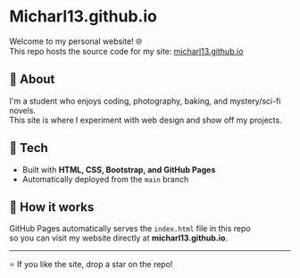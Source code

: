 # Micharl13.github.io

Welcome to my personal website! 🌐  
This repo hosts the source code for my site: [micharl13.github.io](https://micharl13.github.io)

## 🧠 About
I'm a student who enjoys coding, photography, baking, and mystery/sci-fi novels.  
This site is where I experiment with web design and show off my projects.

## 🚀 Tech
- Built with **HTML, CSS, Bootstrap, and GitHub Pages**
- Automatically deployed from the `main` branch

## 🧩 How it works
GitHub Pages automatically serves the `index.html` file in this repo  
so you can visit my website directly at **micharl13.github.io**.

---

⭐️ If you like the site, drop a star on the repo!
